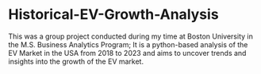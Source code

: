 # Historical-EV-Growth-Analysis
This was a group project conducted during my time at Boston University in the M.S. Business Analytics Program; It is a python-based analysis of the EV Market in the USA from 2018 to 2023 and aims to uncover trends and insights into the growth of the EV market.
